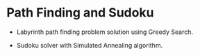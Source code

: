 # Path Finding and Sudoku

- Labyrinth path finding problem solution using Greedy Search. 

- Sudoku solver with Simulated Annealing algorithm.